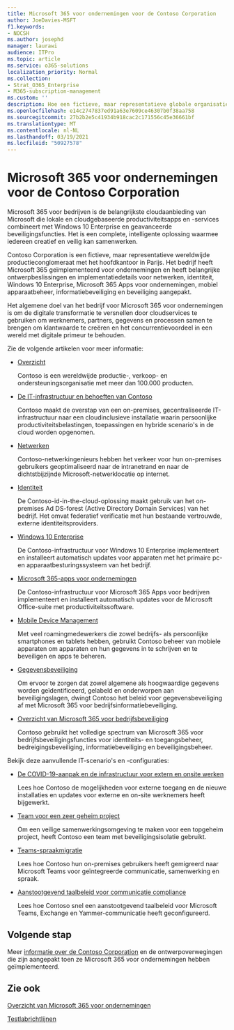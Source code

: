 ```yaml
---
title: Microsoft 365 voor ondernemingen voor de Contoso Corporation
author: JoeDavies-MSFT
f1.keywords:
- NOCSH
ms.author: josephd
manager: laurawi
audience: ITPro
ms.topic: article
ms.service: o365-solutions
localization_priority: Normal
ms.collection:
- Strat_O365_Enterprise
- M365-subscription-management
ms.custom: ''
description: Hoe een fictieve, maar representatieve globale organisatie Microsoft 365 voor ondernemingen heeft overgenomen.
ms.openlocfilehash: e14c2747837ed91a63e7609ce46307b0f38aa758
ms.sourcegitcommit: 27b2b2e5c41934b918cac2c171556c45e36661bf
ms.translationtype: MT
ms.contentlocale: nl-NL
ms.lasthandoff: 03/19/2021
ms.locfileid: "50927578"
---
```

# <a name="microsoft-365-for-enterprise-for-the-contoso-corporation"></a>Microsoft 365 voor ondernemingen voor de Contoso Corporation

Microsoft 365 voor bedrijven is de belangrijkste cloudaanbieding van Microsoft die lokale en cloudgebaseerde productiviteitsapps en -services combineert met Windows 10 Enterprise en geavanceerde beveiligingsfuncties. Het is een complete, intelligente oplossing waarmee iedereen creatief en veilig kan samenwerken.

Contoso Corporation is een fictieve, maar representatieve wereldwijde productieconglomeraat met het hoofdkantoor in Parijs. Het bedrijf heeft Microsoft 365 geïmplementeerd voor ondernemingen en heeft belangrijke ontwerpbeslissingen en implementatiedetails voor netwerken, identiteit, Windows 10 Enterprise, Microsoft 365 Apps voor ondernemingen, mobiel apparaatbeheer, informatiebeveiliging en beveiliging aangepakt.

Het algemene doel van het bedrijf voor Microsoft 365 voor ondernemingen is om de digitale transformatie te versnellen door cloudservices te gebruiken om werknemers, partners, gegevens en processen samen te brengen om klantwaarde te creëren en het concurrentievoordeel in een wereld met digitale primeur te behouden.

Zie de volgende artikelen voor meer informatie:

- [Overzicht](contoso-overview.md)

  Contoso is een wereldwijde productie-, verkoop- en ondersteuningsorganisatie met meer dan 100.000 producten.

- [De IT-infrastructuur en behoeften van Contoso](contoso-infra-needs.md)

  Contoso maakt de overstap van een on-premises, gecentraliseerde IT-infrastructuur naar een cloudinclusieve installatie waarin persoonlijke productiviteitsbelastingen, toepassingen en hybride scenario's in de cloud worden opgenomen.

- [Netwerken](contoso-networking.md)

  Contoso-netwerkingenieurs hebben het verkeer voor hun on-premises gebruikers geoptimaliseerd naar de intranetrand en naar de dichtstbijzijnde Microsoft-netwerklocatie op internet.

- [Identiteit](contoso-identity.md)

  De Contoso-id-in-the-cloud-oplossing maakt gebruik van het on-premises Ad DS-forest (Active Directory Domain Services) van het bedrijf. Het omvat federatief verificatie met hun bestaande vertrouwde, externe identiteitsproviders.

- [Windows 10 Enterprise](contoso-win10.md)

  De Contoso-infrastructuur voor Windows 10 Enterprise implementeert en installeert automatisch updates voor apparaten met het primaire pc- en apparaatbesturingssysteem van het bedrijf.

- [Microsoft 365-apps voor ondernemingen](contoso-o365pp.md)

  De Contoso-infrastructuur voor Microsoft 365 Apps voor bedrijven implementeert en installeert automatisch updates voor de Microsoft Office-suite met productiviteitssoftware.

- [Mobile Device Management](contoso-mdm.md)

  Met veel roamingmedewerkers die zowel bedrijfs- als persoonlijke smartphones en tablets hebben, gebruikt Contoso beheer van mobiele apparaten om apparaten en hun gegevens in te schrijven en te beveiligen en apps te beheren.

- [Gegevensbeveiliging](contoso-info-protect.md)

  Om ervoor te zorgen dat zowel algemene als hoogwaardige gegevens worden geïdentificeerd, gelabeld en onderworpen aan beveiligingslagen, dwingt Contoso het beleid voor gegevensbeveiliging af met Microsoft 365 voor bedrijfsinformatiebeveiliging.

- [Overzicht van Microsoft 365 voor bedrijfsbeveiliging](contoso-security-summary.md)

  Contoso gebruikt het volledige spectrum van Microsoft 365 voor bedrijfsbeveiligingsfuncties voor identiteits- en toegangsbeheer, bedreigingsbeveiliging, informatiebeveiliging en beveiligingsbeheer.

Bekijk deze aanvullende IT-scenario's en -configuraties:

- [De COVID-19-aanpak en de infrastructuur voor extern en onsite werken](../solutions/contoso-remote-onsite-work.md)

  Lees hoe Contoso de mogelijkheden voor externe toegang en de nieuwe installaties en updates voor externe en on-site werknemers heeft bijgewerkt.

- [Team voor een zeer geheim project](../solutions/contoso-team-for-top-secret-project.md)

  Om een veilige samenwerkingsomgeving te maken voor een topgeheim project, heeft Contoso een team met beveiligingsisolatie gebruikt.

- [Teams-spraakmigratie](/MicrosoftTeams/voice-case-study-overview)

  Lees hoe Contoso hun on-premises gebruikers heeft gemigreerd naar Microsoft Teams voor geïntegreerde communicatie, samenwerking en spraak.

- [Aanstootgevend taalbeleid voor communicatie compliance](../compliance/communication-compliance-case-study.md)

  Lees hoe Contoso snel een aanstootgevend taalbeleid voor Microsoft Teams, Exchange en Yammer-communicatie heeft geconfigureerd.

## <a name="next-step"></a>Volgende stap

Meer [informatie over de Contoso Corporation](contoso-overview.md) en de ontwerpoverwegingen die zijn aangepakt toen ze Microsoft 365 voor ondernemingen hebben geïmplementeerd.


## <a name="see-also"></a>Zie ook

[Overzicht van Microsoft 365 voor ondernemingen](microsoft-365-overview.md)

[Testlabrichtlijnen](m365-enterprise-test-lab-guides.md)